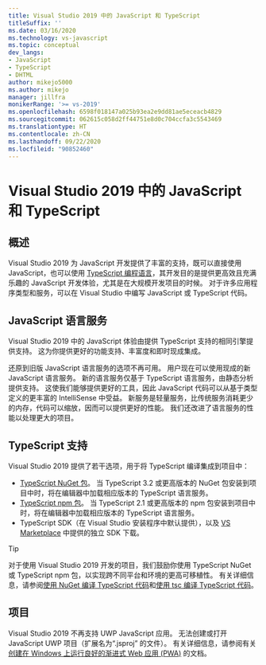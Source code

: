 ```yaml
---
title: Visual Studio 2019 中的 JavaScript 和 TypeScript
titleSuffix: ''
ms.date: 03/16/2020
ms.technology: vs-javascript
ms.topic: conceptual
dev_langs:
- JavaScript
- TypeScript
- DHTML
author: mikejo5000
ms.author: mikejo
manager: jillfra
monikerRange: '>= vs-2019'
ms.openlocfilehash: 6598f018147a025b93ea2e9dd81ae5eceacb4829
ms.sourcegitcommit: 062615c058d2ff44751e8d0c704ccfa3c5543469
ms.translationtype: HT
ms.contentlocale: zh-CN
ms.lasthandoff: 09/22/2020
ms.locfileid: "90852460"
---
```

# <a name="javascript-and-typescript-in-visual-studio-2019"></a>Visual Studio 2019 中的 JavaScript 和 TypeScript

## <a name="overview"></a>概述

Visual Studio 2019 为 JavaScript 开发提供了丰富的支持，既可以直接使用 JavaScript，也可以使用 [TypeScript 编程语言](http://www.typescriptlang.org/)，其开发目的是提供更高效且充满乐趣的 JavaScript 开发体验，尤其是在大规模开发项目的时候。 对于许多应用程序类型和服务，可以在 Visual Studio 中编写 JavaScript 或 TypeScript 代码。

## <a name="javascript-language-service"></a>JavaScript 语言服务

Visual Studio 2019 中的 JavaScript 体验由提供 TypeScript 支持的相同引擎提供支持。 这为你提供更好的功能支持、丰富度和即时现成集成。

还原到旧版 JavaScript 语言服务的选项不再可用。 用户现在可以使用现成的新 JavaScript 语言服务。 新的语言服务仅基于 TypeScript 语言服务，由静态分析提供支持。 这使我们能够提供更好的工具，因此 JavaScript 代码可以从基于类型定义的更丰富的 IntelliSense 中受益。 新服务是轻量服务，比传统服务消耗更少的内存，代码可以缩放，因而可以提供更好的性能。 我们还改进了语言服务的性能以处理更大的项目。

## <a name="typescript-support"></a>TypeScript 支持

Visual Studio 2019 提供了若干选项，用于将 TypeScript 编译集成到项目中：

* [TypeScript NuGet 包](https://www.nuget.org/packages/Microsoft.TypeScript.MSBuild)。 当 TypeScript 3.2 或更高版本的 NuGet 包安装到项目中时，将在编辑器中加载相应版本的 TypeScript 语言服务。
* [TypeScript npm 包](https://www.npmjs.com/package/typescript)。 当 TypeScript 2.1 或更高版本的 npm 包安装到项目中时，将在编辑器中加载相应版本的 TypeScript 语言服务。
* TypeScript SDK（在 Visual Studio 安装程序中默认提供），以及 [VS Marketplace](https://marketplace.visualstudio.com/items?itemName=TypeScriptTeam.typescript-395) 中提供的独立 SDK 下载。

> [!TIP]
> 对于使用 Visual Studio 2019 开发的项目，我们鼓励你使用 TypeScript NuGet 或 TypeScript npm 包，以实现跨不同平台和环境的更高可移植性。 有关详细信息，请参阅[使用 NuGet 编译 TypeScript 代码](../javascript/compile-typescript-code-nuget.md)和[使用 tsc 编译 TypeScript 代码](../javascript/compile-typescript-code-npm.md)。

## <a name="projects"></a>项目

Visual Studio 2019 不再支持 UWP JavaScript 应用。 无法创建或打开 JavaScript UWP 项目（扩展名为“.jsproj”  的文件）。 有关详细信息，请参阅有关[创建在 Windows 上运行良好的渐进式 Web 应用 (PWA)](/microsoft-edge/progressive-web-apps/get-started) 的文档。
